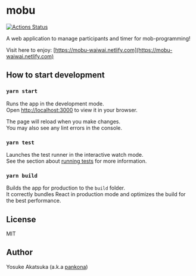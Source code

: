 # mobu

[![Actions Status](https://github.com/mobu-of-the-world/mobu/workflows/CI/badge.svg)](https://github.com/mobu-of-the-world/mobu/actions)

A web application to manage participants and timer for mob-programming!

Visit here to enjoy: [https://mobu-waiwai.netlify.com](https://mobu-waiwai.netlify.com)

## How to start development

### `yarn start`

Runs the app in the development mode.<br />
Open [http://localhost:3000](http://localhost:3000) to view it in your browser.

The page will reload when you make changes.<br />
You may also see any lint errors in the console.

### `yarn test`

Launches the test runner in the interactive watch mode.<br />
See the section about [running tests](https://facebook.github.io/create-react-app/docs/running-tests) for more information.

### `yarn build`

Builds the app for production to the `build` folder.<br />
It correctly bundles React in production mode and optimizes the build for the best performance.

## License

MIT

## Author

Yosuke Akatsuka (a.k.a [pankona](https://github.com/pankona))
